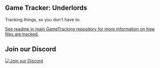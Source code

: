 ## Game Tracker: Underlords

Tracking things, so you don't have to.

[See readme in main GameTracking repository for more information on how files are tracked.](https://github.com/SteamDatabase/GameTracking#readme)

## Join our Discord

[![Join our Discord](https://discord.com/api/guilds/467730051622764565/embed.png?style=banner2)](https://steamdb.info/discord/)
